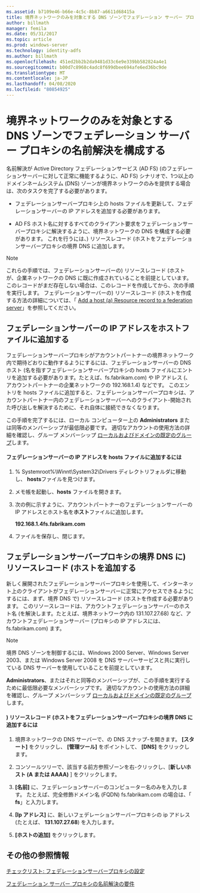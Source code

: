 ```yaml
---
ms.assetid: b7109e46-b66e-4c5c-8b87-a6611d68415a
title: 境界ネットワークのみを対象とする DNS ゾーンでフェデレーション サーバー プロキシの名前解決を構成する
author: billmath
manager: femila
ms.date: 05/31/2017
ms.topic: article
ms.prod: windows-server
ms.technology: identity-adfs
ms.author: billmath
ms.openlocfilehash: 451ed2bb2b2da9481d33c6e9e339bb582824a4e1
ms.sourcegitcommit: b00d7c8968c4adc8f699dbee694afe6ed36bc9de
ms.translationtype: MT
ms.contentlocale: ja-JP
ms.lasthandoff: 04/08/2020
ms.locfileid: "80854925"
---
```

# <a name="configure-name-resolution-for-a-federation-server-proxy-in-a-dns-zone-that-serves-only-the-perimeter-network"></a>境界ネットワークのみを対象とする DNS ゾーンでフェデレーション サーバー プロキシの名前解決を構成する


名前解決が Active Directory フェデレーションサービス (AD FS) \(のフェデレーションサーバーに対して正常に機能するように、AD FS\) シナリオで、1つ以上のドメインネームシステム \(DNS\) ゾーンが境界ネットワークのみを提供する場合は、次のタスクを完了する必要があります。  
  
-   フェデレーションサーバープロキシ上の hosts ファイルを更新して、フェデレーションサーバーの IP アドレスを追加する必要があります。  
  
-   AD FS ホスト名に対するすべてのクライアント要求をフェデレーションサーバープロキシに解決するように、境界ネットワークの DNS を構成する必要があります。 これを行うには、\) リソースレコード \(ホストをフェデレーションサーバープロキシの境界 DNS に追加します。  
  
> [!NOTE]  
> これらの手順では、フェデレーションサーバーの\) リソースレコード \(ホストが、企業ネットワークの DNS に既に作成されていることを前提としています。 このレコードがまだ存在しない場合は、このレコードを作成してから、次の手順を実行します。 フェデレーションサーバーの\) リソースレコード \(ホストを作成する方法の詳細については、「 [Add a host &#40;a&#41; Resource record to a federation server](Add-a-Host--A--Resource-Record-to-Corporate-DNS-for-a-Federation-Server.md)」を参照してください。  
  
## <a name="add-the-ip-address-of-a-federation-server-to-the-hosts-file"></a>フェデレーションサーバーの IP アドレスをホストファイルに追加する  
フェデレーションサーバープロキシがアカウントパートナーの境界ネットワーク内で期待どおりに動作するようにするには、フェデレーションサーバーの DNS ホスト \(名を指すフェデレーションサーバープロキシの hosts ファイルにエントリを追加する必要があります。たとえば、fs.fabrikam.com\) や IP アドレス \(、アカウントパートナーの企業ネットワークの 192.168.1.4\) などです。 このエントリを hosts ファイルに追加すると、フェデレーションサーバープロキシは、アカウントパートナー内のフェデレーションサーバーへのクライアント\-開始された呼び出しを解決するために、それ自体に接続できなくなります。  
  
この手順を完了するには、ローカル コンピューター上の **Administrators** または同等のメンバーシップが最低限必要です。  適切なアカウントの使用方法の詳細を確認し、グループ メンバーシップ [ローカルおよびドメインの既定のグループ](https://go.microsoft.com/fwlink/?LinkId=83477)します。   
  
#### <a name="to-add-the-ip-address-of-a-federation-server-to-the-hosts-file"></a>フェデレーションサーバーの IP アドレスを hosts ファイルに追加するには  
  
1.  % Systemroot%\\Winnt\\System32\\Drivers ディレクトリフォルダに移動し、 **hosts**ファイルを見つけます。  
  
2.  メモ帳を起動し、**hosts** ファイルを開きます。  
  
3.  次の例に示すように、アカウントパートナーのフェデレーションサーバーの IP アドレスとホスト名を**ホスト**ファイルに追加します。  
  
    **192.168.1.4fs.fabrikam.com**  
  
4.  ファイルを保存し、閉じます。  
  
## <a name="add-a-host-a-resource-record-to-perimeter-dns-for-a-federation-server-proxy"></a>フェデレーションサーバープロキシの境界 DNS に\) リソースレコード \(ホストを追加する  
新しく展開されたフェデレーションサーバープロキシを使用して、インターネット上のクライアントがフェデレーションサーバーに正常にアクセスできるようにするには、まず、境界 DNS で\) リソースレコード \(ホストを作成する必要があります。 このリソースレコードは、アカウントフェデレーションサーバーのホスト名 \(を解決します。たとえば、境界ネットワーク内の 131.107.27.68\) など、アカウントフェデレーションサーバー \(プロキシの IP アドレスには、fs.fabrikam.com\) ます。  
  
> [!NOTE]  
> 境界 DNS ゾーンを制御するには、Windows 2000 Server、Windows Server 2003、または Windows Server 2008 を DNS サーバーサービスと共に実行している DNS サーバーを使用していることを前提としています。  
  
**Administrators**、またはそれと同等のメンバーシップが、この手順を実行するために最低限必要なメンバーシップです。  適切なアカウントの使用方法の詳細を確認し、グループ メンバーシップ [ローカルおよびドメインの既定のグループ](https://go.microsoft.com/fwlink/?LinkId=83477)します。   
  
#### <a name="to-add-a-host-a-resource-record-to-perimeter-dns-for-a-federation-server-proxy"></a>\) リソースレコード \(ホストをフェデレーションサーバープロキシの境界 DNS に追加するには  
  
1.  境界ネットワークの DNS サーバーで、の DNS スナップ\-を開きます。 **[スタート]** をクリックし、 **[管理ツール]** をポイントして、 **[DNS]** をクリックします。  
  
2.  コンソールツリーで、該当する前方参照ゾーンを右\-クリックし、[**新しいホスト \(A または AAAA\)** ] をクリックします。  
  
3.  **[名前]** に、フェデレーションサーバーのコンピューター名のみを入力します。 たとえば、完全修飾ドメイン名 \(FQDN\) fs.fabrikam.com の場合は、「 **fs**」と入力します。  
  
4.  **[Ip アドレス]** に、新しいフェデレーションサーバープロキシの ip アドレス (たとえば、 **131.107.27.68**) を入力します。  
  
5.  **[ホストの追加]** をクリックします。  
  
## <a name="additional-references"></a>その他の参照情報  
[チェックリスト: フェデレーションサーバープロキシの設定](Checklist--Setting-Up-a-Federation-Server-Proxy.md)  
  
[フェデレーション サーバー プロキシの名前解決の要件](https://technet.microsoft.com/library/dd807055.aspx)  
  


